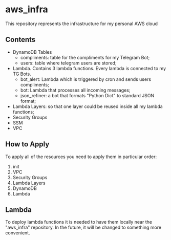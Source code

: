 # aws_infra
This repository represents the infrastructure for my personal AWS cloud

## Contents
- DynamoDB Tables
  - compliments: table for the compliments for my Telegram Bot;
  - users: table where telegram users are stored;
- Lambda. Contains 3 lambda functions. Every lambda is connected to my TG Bots.
  - bot_alert: Lambda which is triggered by cron and sends users compliments;
  - bot: Lambda that processes all incoming messages;
  - json_refiner: a bot that formats "Python Dict" to standard JSON format;
- Lambda Layers: so that one layer could be reused inside all my lambda functions;
- Security Groups
- SSM
- VPC

## How to Apply
To apply all of the resources you need to apply them in particular order:
1. init
2. VPC
3. Security Groups
4. Lambda Layers
5. DynamoDB
6. Lambda

## Lambda
To deploy lambda functions it is needed to have them locally near the "aws_infra" repository.
In the future, it will be changed to something more convenient.
